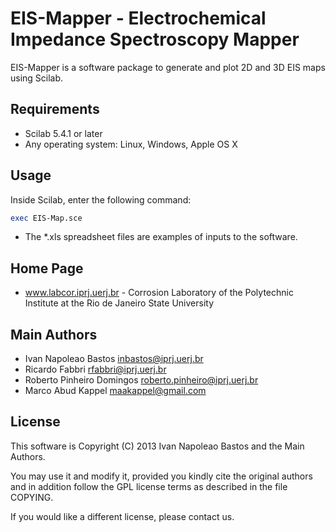 EIS-Mapper - Electrochemical Impedance Spectroscopy Mapper
==========================================================

EIS-Mapper is a software package to generate and plot 2D and 3D EIS maps using
Scilab. 


Requirements
------------

* Scilab 5.4.1 or later
* Any operating system: Linux, Windows, Apple OS X

Usage
-----

Inside Scilab, enter the following command:
```scilab
exec EIS-Map.sce
```

* The \*.xls spreadsheet files are examples of inputs to the software.



Home Page
---------

* www.labcor.iprj.uerj.br - Corrosion Laboratory of the Polytechnic Institute at
  the Rio de Janeiro State University


Main Authors
------------

* Ivan Napoleao Bastos <inbastos@iprj.uerj.br>
* Ricardo Fabbri <rfabbri@iprj.uerj.br>
* Roberto Pinheiro Domingos <roberto.pinheiro@iprj.uerj.br>
* Marco Abud Kappel <maakappel@gmail.com>

License
-------

This software is Copyright (C) 2013 Ivan Napoleao Bastos and the Main Authors.

You may use it and modify it, provided you kindly cite the original authors and
in addition follow the GPL license terms as described in the file COPYING.

If you would like a different license, please contact us.

